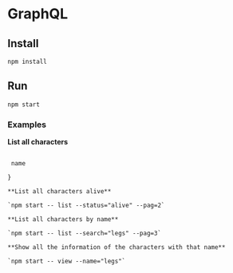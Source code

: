 # GraphQL

## Install
 `npm install`

 ## Run
 `npm start`

 ### Examples

 **List all characters**
 
 ```query{

  name
  
}

 **List all characters alive**
 
 `npm start -- list --status="alive" --pag=2`
 
 **List all characters by name**
 
 `npm start -- list --search="legs" --pag=3`
 
 **Show all the information of the characters with that name**
 
 `npm start -- view --name="legs"`
